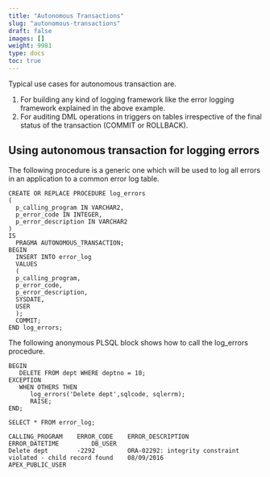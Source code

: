 ```yaml
---
title: "Autonomous Transactions"
slug: "autonomous-transactions"
draft: false
images: []
weight: 9981
type: docs
toc: true
---
```


Typical use cases for autonomous transaction are.

 1. For building any kind of logging framework like the error logging framework explained in the above example.
 2. For auditing DML operations in triggers on tables irrespective of the final status of the transaction (COMMIT or ROLLBACK).

## Using autonomous transaction for logging errors
The following procedure is a generic one which will be used to log all errors in an application to a common error log table.

    CREATE OR REPLACE PROCEDURE log_errors
    (
      p_calling_program IN VARCHAR2,
      p_error_code IN INTEGER,
      p_error_description IN VARCHAR2
    )
    IS
      PRAGMA AUTONOMOUS_TRANSACTION;
    BEGIN
      INSERT INTO error_log
      VALUES
      (
      p_calling_program,
      p_error_code,
      p_error_description,
      SYSDATE,
      USER
      );
      COMMIT;
    END log_errors;

The following anonymous PLSQL block shows how to call the log_errors procedure.

    BEGIN
       DELETE FROM dept WHERE deptno = 10;
    EXCEPTION
       WHEN OTHERS THEN
          log_errors('Delete dept',sqlcode, sqlerrm);
          RAISE;
    END;

    SELECT * FROM error_log;

    CALLING_PROGRAM    ERROR_CODE    ERROR_DESCRIPTION                                                ERROR_DATETIME         DB_USER
    Delete dept        -2292         ORA-02292: integrity constraint violated - child record found    08/09/2016             APEX_PUBLIC_USER

